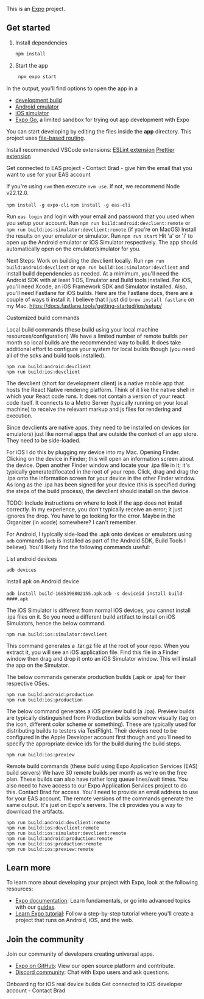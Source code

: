 This is an [Expo](https://expo.dev) project.

## Get started

1. Install dependencies

   ```bash
   npm install
   ```

2. Start the app

   ```bash
    npx expo start
   ```

In the output, you'll find options to open the app in a

- [development build](https://docs.expo.dev/develop/development-builds/introduction/)
- [Android emulator](https://docs.expo.dev/workflow/android-studio-emulator/)
- [iOS simulator](https://docs.expo.dev/workflow/ios-simulator/)
- [Expo Go](https://expo.dev/go), a limited sandbox for trying out app development with Expo

You can start developing by editing the files inside the **app** directory. This project uses [file-based routing](https://docs.expo.dev/router/introduction).

Install recommended VSCode extensions:
[ESLint extension](https://marketplace.visualstudio.com/items?itemName=dbaeumer.vscode-eslint)
[Prettier extension](https://marketplace.visualstudio.com/items?itemName=esbenp.prettier-vscode)

Get connected to EAS project - Contact Brad - give him the email that you want to use for your EAS account

If you're using `nvm` then execute `nvm use`. If not, we recommend Node v22.12.0.

`npm install -g expo-cli`
`npm install -g eas-cli`

Run `eas login` and login with your email and password that you used when you setup your account.
Run `npm run build:android:devclient:remote` or `npm run build:ios:simulator:devclient:remote` (if you're on MacOS)
Install the results on your emulator or simulator.
Run `npm run start`
Hit 'a' or 'i' to open up the Android emulator or iOS Simulator respectively.
The app should automatically open on the emulator/simulator for you.

Next Steps:
Work on building the devclient locally.
Run `npm run build:android:devclient` or `npm run build:ios:simulator:devclient` and install build dependencies as needed.
At a mimimum, you'll need the Android SDK with at least 1 OS, Emulator and Build tools installed.
For iOS, you'll need Xcode, an iOS Framework SDK and Simulator installed. Also, you'll need Fastlane for iOS builds.
Here are the Fastlane docs, there are a couple of ways ti install it. I believe that I just did `brew install fastlane` on my Mac.
https://docs.fastlane.tools/getting-started/ios/setup/

Customized build commands

Local build commands (these build using your local machine resources/configuration)
We have a limited number of remote builds per month so local builds are the recommended way to build.
It does take additional effort to configure your system for local builds though (you need all of the sdks and build tools installed).

```shell
npm run build:android:devclient
npm run build:ios:devclient
```

The devclient (short for development client) is a native mobile app that hosts the React Native rendering platform. Think of it like the native shell in which your React code runs. It does not contain a version of your react code itself. It connects to a Metro Server (typically running on your local machine) to receive the relevant markup and js files for rendering and execution.

Since devclients are native apps, they need to be installed on devices (or emulators) just like normal apps that are outside the context of an app store. They need to be side-loaded.

For iOS I do this by plugging my device into my Mac. Opening Finder. Clicking on the device in Finder; this will open an information screen about the device. Open another Finder window and locate your .ipa file in it; it's typically generated/located in the root of your repo. Click, drag and drag the .ipa onto the information screen for your device in the other Finder window. As long as the .ipa has been signed for your device (this is specified during the steps of the build process), the devclient should install on the device.

TODO: Include instructions on where to look if the app does not install correctly. In my experience, you don't typically receive an error; it just ignores the drop. You have to go looking for the error. Maybe in the Organizer (in xcode) somewhere? I can't remember.

For Android, I typically side-load the .apk onto devices or emulators using `adb` commands (`adb` is installed as part of the Android SDK, Build Tools I believe).
You'll likely find the following commands useful:

List android devices

`adb devices`

Install apk on Android device

`adb install build-1685398802155.apk`
`adb -s deviceid install build-####.apk`

The iOS Simulator is different from normal iOS devices, you cannot install .ipa files on it. So you need a different build artifact to install on iOS Simulators, hence the below command.

`npm run build:ios:simulator:devclient`

This command generates a .tar.gz file at the root of your repo. When you extract it, you will see an iOS application file. Find this file in a Finder window then drag and drop it onto an iOS Simulator window. This will install the app on the Simulator.

The below commands generate production builds (.apk or .ipa) for their respective OSes.

```shell
npm run build:android:production
npm run build:ios:production
```

The below command generates a iOS preview build (a .ipa). Preview builds are typically distinguished from Production builds somehow visually (tag on the icon, different color scheme or something). These are typically used for distributing builds to testers via TestFlight. Their devices need to be configured in the Apple Developer account first though and you'll need to specify the appropriate device ids for the build during the build steps.

`npm run build:ios:preview`

Remote build commands (these build using Expo Application Services (EAS) build servers)
We have 30 remote builds per month as we're on the free plan. These builds can also have rather long queue lines/wait times.
You also need to have access to our Expo Application Services project to do this. Contact Brad for access. You'll need to provide an email address to use for your EAS account.
The remote versions of the commands generate the same output. It's just on Expo's servers. The cli provides you a way to download the artifacts.

```shell
npm run build:android:devclient:remote
npm run build:ios:devclient:remote
npm run build:ios:simulator:devclient:remote
npm run build:android:production:remote
npm run build:ios:production:remote
npm run build:ios:preview:remote
```

## Learn more

To learn more about developing your project with Expo, look at the following resources:

- [Expo documentation](https://docs.expo.dev/): Learn fundamentals, or go into advanced topics with our [guides](https://docs.expo.dev/guides).
- [Learn Expo tutorial](https://docs.expo.dev/tutorial/introduction/): Follow a step-by-step tutorial where you'll create a project that runs on Android, iOS, and the web.

## Join the community

Join our community of developers creating universal apps.

- [Expo on GitHub](https://github.com/expo/expo): View our open source platform and contribute.
- [Discord community](https://chat.expo.dev): Chat with Expo users and ask questions.

Onboarding for iOS real device builds
Get connected to iOS developer account - Contact Brad
